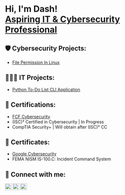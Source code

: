 <h1>Hi, I'm Dash! <br/><a href="https://www.linkedin.com/in/dashporter/"> Aspiring IT & Cybersecurity Professional</a>

<h2>🛡️ Cybersecurity Projects:</h2>

  - [File Permission In Linux](https://github.com/PixelPhvntom/File-Permissions-In-Linux)

<h2>👨🏾‍💻 IT Projects:</h2>

  - [Python To-Do List CLI Application](https://github.com/PixelPhvntom/Python-todo-list/tree/main)
 
<h2>📄 Certifications:</h2>

  - [FCF Cybersecurity](https://www.credly.com/badges/6aa08583-e0a1-483d-b473-067f95713eda/public_url)
  - (ISC)² Certified in Cybersecurity | In Progress
  - CompTIA Security+ | Will obtain after (ISC)² CC

 <h2>📄 Certificates:</h2>

  - [Google Cybersecurity](https://www.credly.com/badges/a8593633-0130-47b8-9dd4-5b9be3f644a8/public_url)
  - FEMA NISM IS-100.C: Incident Command System

  
<h2> 🤳 Connect with me:</h2>

[<img align="left" alt="DashPorter | LinkedIn" width="22px" src="https://cdn.jsdelivr.net/npm/simple-icons@v3/icons/linkedin.svg" />][linkedin]
[<img align="left" alt="DashPorter | Instagram" width="22px" src="https://cdn.jsdelivr.net/npm/simple-icons@v3/icons/instagram.svg" />][instagram]
[<img align="left" alt="DashPorter | YouTube" width="22px" src="https://cdn.jsdelivr.net/npm/simple-icons@v3/icons/youtube.svg" />][youtube]

[linkedin]: https://www.linkedin.com/in/dashporter/
[instagram]: https://www.instagram.com/director.dash/
[youtube]: https://www.youtube.com/@directordashco

<!--
**joshmadakor1/joshmadakor1** is a ✨ _special_ ✨ repository because its `README.md` (this file) appears on your GitHub profile.

Here are some ideas to get you started:

- 🔭 I’m currently working on ...
- 🌱 I’m currently learning ...
- 👯 I’m looking to collaborate on ...
- 🤔 I’m looking for help with ...
- 💬 Ask me about ...
- 📫 How to reach me: ...
- 😄 Pronouns: ...
- ⚡ Fun fact: ...
-->
